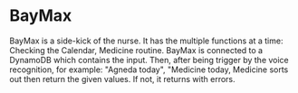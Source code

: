 # BayMax

BayMax is a side-kick of the nurse. It has the multiple functions at a time: Checking the Calendar, Medicine routine.
BayMax is connected to a DynamoDB which contains the input. Then, after being trigger by the voice recognition, for example: "Agneda today", "Medicine today, Medicine sorts out then return the given values. If not, it returns with errors.

